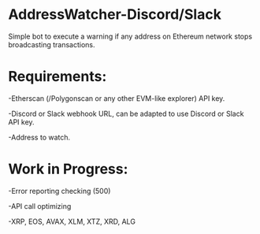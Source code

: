 # AddressWatcher-Discord/Slack
Simple bot to execute a warning if any address on Ethereum network stops broadcasting transactions.

# Requirements:
-Etherscan (/Polygonscan or any other EVM-like explorer) API key.

-Discord or Slack webhook URL, can be adapted to use Discord or Slack API key.

-Address to watch.

# Work in Progress:
-Error reporting checking (500)

-API call optimizing

-XRP, EOS, AVAX, XLM, XTZ, XRD, ALG
